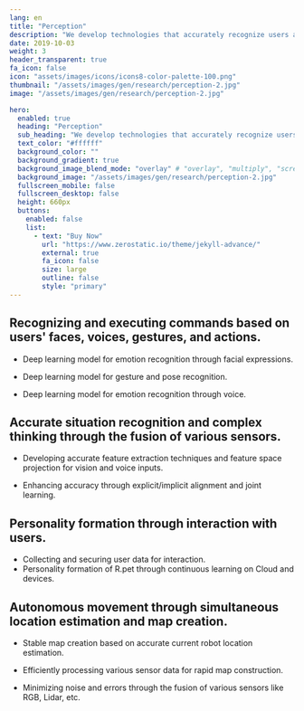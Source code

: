 ```yaml
---
lang: en
title: "Perception"
description: "We develop technologies that accurately recognize users and surrounding situations based on information entered through various sensors and make comprehensive judgments accordingly."
date: 2019-10-03
weight: 3
header_transparent: true
fa_icon: false
icon: "assets/images/icons/icons8-color-palette-100.png"
thumbnail: "/assets/images/gen/research/perception-2.jpg"
image: "/assets/images/gen/research/perception-2.jpg"

hero:
  enabled: true
  heading: "Perception"
  sub_heading: "We develop technologies that accurately recognize users and surrounding situations based on information entered through various sensors and make comprehensive judgments accordingly."
  text_color: "#ffffff"
  background_color: ""
  background_gradient: true
  background_image_blend_mode: "overlay" # "overlay", "multiply", "screen"
  background_image: "/assets/images/gen/research/perception-2.jpg"
  fullscreen_mobile: false
  fullscreen_desktop: false
  height: 660px
  buttons:
    enabled: false
    list:
      - text: "Buy Now"
        url: "https://www.zerostatic.io/theme/jekyll-advance/"
        external: true
        fa_icon: false
        size: large
        outline: false
        style: "primary"
---
```


## Recognizing and executing commands based on users' faces, voices, gestures, and actions.
  - Deep learning model for emotion recognition through facial expressions.
  
  - Deep learning model for gesture and pose recognition.
  
  - Deep learning model for emotion recognition through voice.

## Accurate situation recognition and complex thinking through the fusion of various sensors.
  - Developing accurate feature extraction techniques and feature space projection for vision and voice inputs.
  
  - Enhancing accuracy through explicit/implicit alignment and joint learning.
  
## Personality formation through interaction with users.
  - Collecting and securing user data for interaction.
  - Personality formation of R.pet through continuous learning on Cloud and devices.

## Autonomous movement through simultaneous location estimation and map creation.
  - Stable map creation based on accurate current robot location estimation.
  
  - Efficiently processing various sensor data for rapid map construction.
  
  - Minimizing noise and errors through the fusion of various sensors like RGB, Lidar, etc.